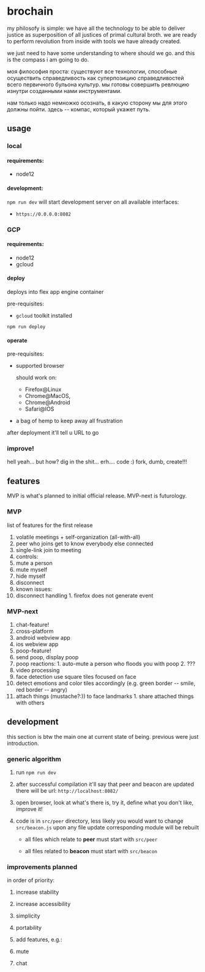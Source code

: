 brochain
========

my philosofy is simple: we have all the technology to be able to deliver
justice as superposition of all justices of primal cultural broth. we are
ready to perform revolution from inside with tools we have already created.

we just need to have some understanding to where should we go. and this is
the compass i am going to do.

моя философия проста: существуют все технологии, способные осуществить
справедливость как суперпозицию справедливостей всего первичного бульона
культур. мы готовы совершить ревлюцию изнутри созданными нами инструментами.

нам только надо немножко осознать, в какую сторону мы для этого должны пойти.
здесь -- компас, который укажет путь.

usage
-----

### local

#### requirements:

 * node12

#### development:

`npm run dev` will start development server on all available interfaces:

 * `https://0.0.0.0:8082`

### GCP

#### requirements:

 * node12
 * gcloud

#### deploy

deploys into flex app engine container

pre-requisites:

 * `gcloud` toolkit installed

`npm run deploy`

#### operate

pre-requisites:

 * supported browser
   
   should work on:
    * Firefox@Linux
    * Chrome@MacOS,
    * Chrome@Android
    * Safari@IOS

 * a bag of hemp to keep away all frustration

after deployment it'll tell u URL to go

### improve!

hell yeah... but how? dig in the shit... erh.... code :) fork, dumb, create!!!

features
--------

MVP is what's planned to initial official release.
MVP-next is futurology.

### MVP

list of features for the first release

1. volatile meetings + self-organization (all-with-all)
  1. peer who joins get to know everybody else connected
  2. single-link join to meeting
2. controls:
  1. mute a person
  2. mute myself
  3. hide myself
  4. disconnect
3. known issues:
  1. disconnect handling
    1. firefox does not generate event


### MVP-next

1. chat-feature!
2. cross-platform
  1. android webview app
  2. ios webview app
3. poop-feature!
  1. send poop, display poop
  2. poop reactions:
    1. auto-mute a person who floods you with poop
    2. ???
4. video processing
  1. face detection use square tiles focused on face
  2. detect emotions and color tiles accordingly
     (e.g. green border -- smile, red border -- angry)
  3. attach things (mustache?:)) to face landmarks
    1. share attached things with others


**development**
---------------

this section is btw the main one at current state of being. previous were just introduction.

### generic algorithm

 1. run
    `npm run dev`

 2. after successful compilation it'll say that peer and beacon are updated there will be url:
    `http://localhost:8082/`

 3. open browser, look at what's there is, try it, define what you don't like, improve it!

 4. code is in `src/peer` directory, less likely you would want to change `src/beacon.js`
    upon any file update corresponding module will be rebuilt

    * all files which relate to **peer** must start with `src/peer`

    * all files related to **beacon** must start with `src/beacon`

### improvements planned

in order of priority:

 1. increase stability

 2. increase accessibility

   1. simplicity

   2. portability

 3. add features, e.g.:

   1. mute

   2. chat